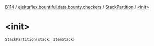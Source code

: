 [B114](../../index.md) / [ejektaflex.bountiful.data.bounty.checkers](../index.md) / [StackPartition](index.md) / [&lt;init&gt;](./-init-.md)

# &lt;init&gt;

`StackPartition(stack: ItemStack)`